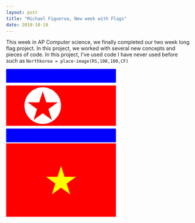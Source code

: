 ```yaml
---
layout: post
title: "Michael Figueroa, New week with Flags"
date: 2018-10-19
---
```


This week in AP Computer science, we finally completed our two week long flag project. In this project, we worked with several new concepts and pieces of code. In this project, I've used code I have never used before such as ```Northkorea = place-image(RS,100,100,CF) ```







![NorthKorea](/image/NorthKorea.png)
![Vietnameeeeeeeeeee](/image/Vietnameeeeeeeeeee.png)













